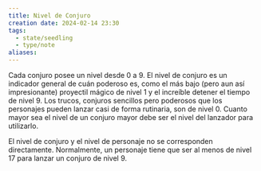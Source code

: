 ```yaml
---
title: Nivel de Conjuro
creation date: 2024-02-14 23:30
tags:
  - state/seedling
  - type/note
aliases:
---
```


Cada conjuro posee un nivel desde 0 a 9. El nivel de conjuro es un indicador general de cuán poderoso es, como el más bajo (pero aun así impresionante) proyectil mágico de nivel 1 y el increíble detener el tiempo de nivel 9. Los trucos, conjuros sencillos pero poderosos que los personajes pueden lanzar casi de forma rutinaria, son de nivel 0. Cuanto mayor sea el nivel de un conjuro mayor debe ser el nivel del lanzador para utilizarlo.

El nivel de conjuro y el nivel de personaje no se corresponden directamente. Normalmente, un personaje tiene que ser al menos de nivel 17 para lanzar un conjuro de nivel 9.